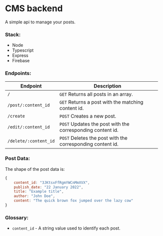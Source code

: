 # CMS backend

A simple api to manage your posts.

### Stack:

* Node
* Typescript
* Express
* Firebase

### Endpoints:

| Endpoint      | Description       |
| ------------- | ----------------- |
| `/`           | `GET` Returns all posts in an array.|
| `/post/:content_id`| `GET` Returns a post with the matching content id.|
| `/create`      | `POST` Creates a new post. |
| `/edit/:content_id`| `POST` Updates the post with the corresponding content id.|
| `/delete/:content_id`| `POST` Deletes the post with the corresponding content id. |

### Post Data:

The shape of the post data is:

```javascript
{
    content_id: "3JKtsxFfRgmYWCnMmXVX",
    publish_date: "22 January 2022",
    title: "Example title",
    author: "John Doe",
    content: "The quick brown fox jumped over the lazy cow"
}
```

### Glossary:

* `content_id` - A string value used to identify each post. 
